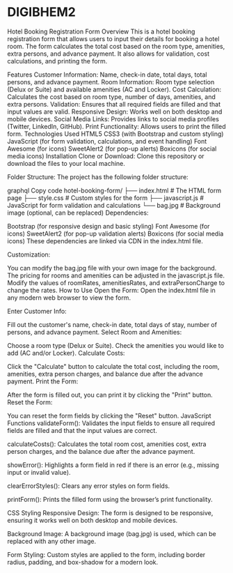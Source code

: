 # DIGIBHEM2
Hotel Booking Registration Form
Overview
This is a hotel booking registration form that allows users to input their details for booking a hotel room. The form calculates the total cost based on the room type, amenities, extra persons, and advance payment. It also allows for validation, cost calculations, and printing the form.

Features
Customer Information: Name, check-in date, total days, total persons, and advance payment.
Room Information: Room type selection (Delux or Suite) and available amenities (AC and Locker).
Cost Calculation: Calculates the cost based on room type, number of days, amenities, and extra persons.
Validation: Ensures that all required fields are filled and that input values are valid.
Responsive Design: Works well on both desktop and mobile devices.
Social Media Links: Provides links to social media profiles (Twitter, LinkedIn, GitHub).
Print Functionality: Allows users to print the filled form.
Technologies Used
HTML5
CSS3 (with Bootstrap and custom styling)
JavaScript (for form validation, calculations, and event handling)
Font Awesome (for icons)
SweetAlert2 (for pop-up alerts)
Boxicons (for social media icons)
Installation
Clone or Download:
Clone this repository or download the files to your local machine.

Folder Structure:
The project has the following folder structure:

graphql
Copy code
hotel-booking-form/
├── index.html          # The HTML form page
├── style.css           # Custom styles for the form
├── javascript.js       # JavaScript for form validation and calculations
└── bag.jpg             # Background image (optional, can be replaced)
Dependencies:

Bootstrap (for responsive design and basic styling)
Font Awesome (for icons)
SweetAlert2 (for pop-up validation alerts)
Boxicons (for social media icons)
These dependencies are linked via CDN in the index.html file.

Customization:

You can modify the bag.jpg file with your own image for the background.
The pricing for rooms and amenities can be adjusted in the javascript.js file. Modify the values of roomRates, amenitiesRates, and extraPersonCharge to change the rates.
How to Use
Open the Form:
Open the index.html file in any modern web browser to view the form.

Enter Customer Info:

Fill out the customer's name, check-in date, total days of stay, number of persons, and advance payment.
Select Room and Amenities:

Choose a room type (Delux or Suite).
Check the amenities you would like to add (AC and/or Locker).
Calculate Costs:

Click the "Calculate" button to calculate the total cost, including the room, amenities, extra person charges, and balance due after the advance payment.
Print the Form:

After the form is filled out, you can print it by clicking the "Print" button.
Reset the Form:

You can reset the form fields by clicking the "Reset" button.
JavaScript Functions
validateForm():
Validates the input fields to ensure all required fields are filled and that the input values are correct.

calculateCosts():
Calculates the total room cost, amenities cost, extra person charges, and the balance due after the advance payment.

showError():
Highlights a form field in red if there is an error (e.g., missing input or invalid value).

clearErrorStyles():
Clears any error styles on form fields.

printForm():
Prints the filled form using the browser’s print functionality.

CSS Styling
Responsive Design:
The form is designed to be responsive, ensuring it works well on both desktop and mobile devices.

Background Image:
A background image (bag.jpg) is used, which can be replaced with any other image.

Form Styling:
Custom styles are applied to the form, including border radius, padding, and box-shadow for a modern look.
